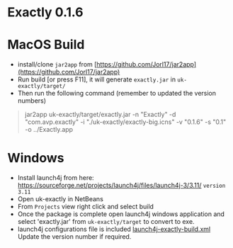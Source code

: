 Exactly 0.1.6
====

MacOS Build
=====
- install/clone `jar2app` from [https://github.com/Jorl17/jar2app](https://github.com/Jorl17/jar2app)
- Run build [or press F11], it will generate `exactly.jar` in `uk-exactly/target/`
- Then run the following command (remember to updated the version numbers)
>jar2app uk-exactly/target/exactly.jar -n "Exactly" -d "com.avp.exactly" -i "./uk-exactly/exactly-big.icns" -v "0.1.6" -s "0.1" -o ../Exactly.app


Windows
=====

- Install launch4j from here: https://sourceforge.net/projects/launch4j/files/launch4j-3/3.11/ `version 3.11`
- Open uk-exactly in NetBeans
- From `Projects` view right click and select build
- Once the package is complete open launch4j windows application and select 'exactly.jar' from `uk-exactly/target` to convert to exe.
- launch4j configurations file is included [launch4j-exactly-build.xml](https://github.com/WeAreAVP/uk-exactly/) Update the version number if required.
